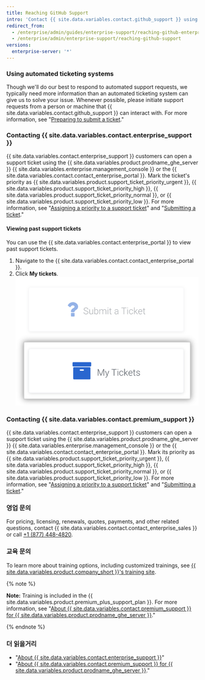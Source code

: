 ```yaml
---
title: Reaching GitHub Support
intro: 'Contact {{ site.data.variables.contact.github_support }} using the {{ site.data.variables.product.prodname_ghe_server }} {{ site.data.variables.enterprise.management_console }} or the support portal.'
redirect_from:
  - /enterprise/admin/guides/enterprise-support/reaching-github-enterprise-support/
  - /enterprise/admin/enterprise-support/reaching-github-support
versions:
  enterprise-server: '*'
---
```


### Using automated ticketing systems

Though we'll do our best to respond to automated support requests, we typically need more information than an automated ticketing system can give us to solve your issue. Whenever possible, please initiate support requests from a person or machine that {{ site.data.variables.contact.github_support }} can interact with. For more information, see "[Preparing to submit a ticket](/enterprise/admin/guides/enterprise-support/preparing-to-submit-a-ticket)."

### Contacting {{ site.data.variables.contact.enterprise_support }}

{{ site.data.variables.contact.enterprise_support }} customers can open a support ticket using the {{ site.data.variables.product.prodname_ghe_server }} {{ site.data.variables.enterprise.management_console }} or the {{ site.data.variables.contact.contact_enterprise_portal }}. Mark the ticket's priority as {{ site.data.variables.product.support_ticket_priority_urgent }}, {{ site.data.variables.product.support_ticket_priority_high }}, {{ site.data.variables.product.support_ticket_priority_normal }}, or {{ site.data.variables.product.support_ticket_priority_low }}. For more information, see "[Assigning a priority to a support ticket](/enterprise/admin/guides/enterprise-support/about-github-enterprise-support#assigning-a-priority-to-a-support-ticket)" and "[Submitting a ticket](/enterprise/admin/guides/enterprise-support/submitting-a-ticket)."

#### Viewing past support tickets

You can use the {{ site.data.variables.contact.enterprise_portal }} to view past support tickets.

1. Navigate to the {{ site.data.variables.contact.contact_enterprise_portal }}.
2. Click **My tickets**. ![View past submitted tickets](/assets/images/enterprise/support/view-past-tickets.png)

### Contacting {{ site.data.variables.contact.premium_support }}

{{ site.data.variables.contact.enterprise_support }} customers can open a support ticket using the {{ site.data.variables.product.prodname_ghe_server }} {{ site.data.variables.enterprise.management_console }} or the {{ site.data.variables.contact.contact_enterprise_portal }}. Mark its priority as {{ site.data.variables.product.support_ticket_priority_urgent }}, {{ site.data.variables.product.support_ticket_priority_high }}, {{ site.data.variables.product.support_ticket_priority_normal }}, or {{ site.data.variables.product.support_ticket_priority_low }}. For more information, see "[Assigning a priority to a support ticket](/enterprise/admin/guides/enterprise-support/about-github-premium-support-for-github-enterprise-server#assigning-a-priority-to-a-support-ticket)" and "[Submitting a ticket](/enterprise/admin/guides/enterprise-support/submitting-a-ticket)."

### 영업 문의

For pricing, licensing, renewals, quotes, payments, and other related questions, contact {{ site.data.variables.contact.contact_enterprise_sales }} or call [+1 (877) 448-4820](tel:+1-877-448-4820).

### 교육 문의

To learn more about training options, including customized trainings, see [{{ site.data.variables.product.company_short }}'s training site](https://services.github.com/).

{% note %}

**Note:** Training is included in the {{ site.data.variables.product.premium_plus_support_plan }}. For more information, see "[About {{ site.data.variables.contact.premium_support }} for {{ site.data.variables.product.prodname_ghe_server }}](/enterprise/admin/guides/enterprise-support/about-github-premium-support-for-github-enterprise-server)."

{% endnote %}

### 더 읽을거리

- "[About {{ site.data.variables.contact.enterprise_support }}](/enterprise/admin/guides/enterprise-support/about-github-enterprise-support)"
- "[About {{ site.data.variables.contact.premium_support }} for {{ site.data.variables.product.prodname_ghe_server }}](/enterprise/admin/guides/enterprise-support/about-github-premium-support-for-github-enterprise-server)."
